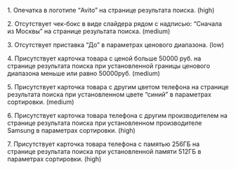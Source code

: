 ﻿1\. Опечатка в логотипе “Avito” на странице результата поиска. (high)

2\. Отсутствует чек-бокс в виде слайдера рядом с надписью: “Сначала из Москвы” на странице результата поиска. (medium)

3\. Отсутствует приставка “До” в параметрах ценового диапазона. (low)

4\. Присутствует карточка товара с ценой больше 50000 руб. на странице результата поиска при установленной границы ценового диапазона меньше или равно 50000руб. (medium)

5\. Присутствует карточка товара с другим цветом телефона на странице результата поиска при установленном цвете “синий” в параметрах сортировки. (medium)

6\. Присутствует карточка товара телефона с другим производителем на странице результата поиска при установленном производителе Samsung в параметрах сортировки. (high)

7\. Присутствует карточка товара телефона с памятью 256ГБ на странице результата поиска при установленной памяти 512ГБ в параметрах сортировки. (high)

